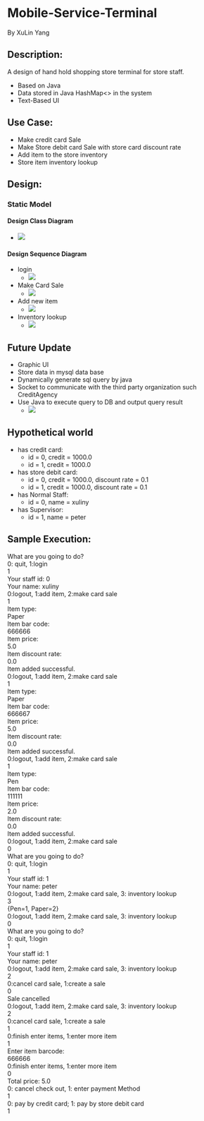 # Mobile-Service-Terminal

By XuLin Yang

## Description:
A design of hand hold shopping store terminal for store staff.
- Based on Java
- Data stored in Java HashMap<> in the system
- Text-Based UI

## Use Case:
- Make credit card Sale
- Make Store debit card Sale with store card discount rate
- Add item to the store inventory
- Store item inventory lookup

## Design:
### Static Model
#### Design Class Diagram
- ![](./Picture/dcd.jpg)
#### Design Sequence Diagram
- login
    - ![](./Picture/login.jpg)
- Make Card Sale
    - ![](./Picture/makeCardSale.jpg)
- Add new item
    - ![](./Picture/addItem.jpg)
- Inventory lookup
    - ![](./Picture/inventoryLookup.jpg)

## Future Update
- Graphic UI
- Store data in mysql data base
- Dynamically generate sql query by java
- Socket to communicate with the third party organization such CreditAgency
- Use Java to execute query to DB and output query result
    - ![](./Picture/java_query_sql.png)

## Hypothetical world
- has credit card:
    - id = 0, credit = 1000.0
    - id = 1, credit = 1000.0
- has store debit card:
    - id = 0, credit = 1000.0, discount rate = 0.1
    - id = 1, credit = 1000.0, discount rate = 0.1
- has Normal Staff:
    - id = 0, name = xuliny
- has Supervisor:
    - id = 1, name = peter

## Sample Execution:
What are you going to do?  
0: quit, 1:login  
1  
Your staff id: 0  
Your name: xuliny  
0:logout, 1:add item, 2:make card sale  
1  
Item type:   
Paper  
Item bar code:   
666666  
Item price:   
5.0  
Item discount rate:   
0.0  
Item added successful.  
0:logout, 1:add item, 2:make card sale  
1  
Item type:   
Paper  
Item bar code:   
666667  
Item price:   
5.0  
Item discount rate:   
0.0  
Item added successful.  
0:logout, 1:add item, 2:make card sale  
1  
Item type:   
Pen  
Item bar code:   
111111  
Item price:   
2.0  
Item discount rate:   
0.0  
Item added successful.  
0:logout, 1:add item, 2:make card sale  
0  
What are you going to do?  
0: quit, 1:login  
1  
Your staff id: 1  
Your name: peter  
0:logout, 1:add item, 2:make card sale, 3: inventory lookup  
3  
{Pen=1, Paper=2}  
0:logout, 1:add item, 2:make card sale, 3: inventory lookup  
0  
What are you going to do?  
0: quit, 1:login  
1  
Your staff id: 1  
Your name: peter  
0:logout, 1:add item, 2:make card sale, 3: inventory lookup  
2  
0:cancel card sale, 1:create a sale  
0  
Sale cancelled  
0:logout, 1:add item, 2:make card sale, 3: inventory lookup  
2  
0:cancel card sale, 1:create a sale  
1  
0:finish enter items, 1:enter more item  
1  
Enter item barcode:   
666666  
0:finish enter items, 1:enter more item  
0  
Total price: 5.0  
0: cancel check out, 1: enter payment Method  
1  
0: pay by credit card; 1: pay by store debit card  
1  


